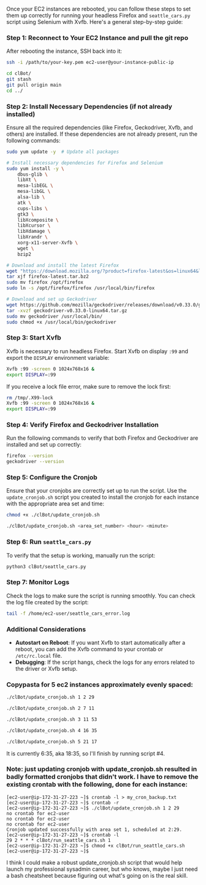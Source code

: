 Once your EC2 instances are rebooted, you can follow these steps to set them up correctly for running your headless Firefox and `seattle_cars.py` script using Selenium with Xvfb. Here's a general step-by-step guide:

### Step 1: Reconnect to Your EC2 Instance and pull the git repo
After rebooting the instance, SSH back into it:

```bash
ssh -i /path/to/your-key.pem ec2-user@your-instance-public-ip
```
```bash
cd clBot/
git stash
git pull origin main
cd ../
```

### Step 2: Install Necessary Dependencies (if not already installed)
Ensure all the required dependencies (like Firefox, Geckodriver, Xvfb, and others) are installed. If these dependencies are not already present, run the following commands:

```bash
sudo yum update -y  # Update all packages

# Install necessary dependencies for Firefox and Selenium
sudo yum install -y \
    dbus-glib \
    libXt \
    mesa-libEGL \
    mesa-libGL \
    alsa-lib \
    atk \
    cups-libs \
    gtk3 \
    libXcomposite \
    libXcursor \
    libXdamage \
    libXrandr \
    xorg-x11-server-Xvfb \
    wget \
    bzip2

# Download and install the latest Firefox
wget "https://download.mozilla.org/?product=firefox-latest&os=linux64&lang=en-US" -O firefox-latest.tar.bz2
tar xjf firefox-latest.tar.bz2
sudo mv firefox /opt/firefox
sudo ln -s /opt/firefox/firefox /usr/local/bin/firefox

# Download and set up Geckodriver
wget https://github.com/mozilla/geckodriver/releases/download/v0.33.0/geckodriver-v0.33.0-linux64.tar.gz
tar -xvzf geckodriver-v0.33.0-linux64.tar.gz
sudo mv geckodriver /usr/local/bin/
sudo chmod +x /usr/local/bin/geckodriver
```

### Step 3: Start Xvfb
Xvfb is necessary to run headless Firefox. Start Xvfb on display `:99` and export the `DISPLAY` environment variable:

```bash
Xvfb :99 -screen 0 1024x768x16 &
export DISPLAY=:99
```

If you receive a lock file error, make sure to remove the lock first:

```bash
rm /tmp/.X99-lock
Xvfb :99 -screen 0 1024x768x16 &
export DISPLAY=:99
```

### Step 4: Verify Firefox and Geckodriver Installation
Run the following commands to verify that both Firefox and Geckodriver are installed and set up correctly:

```bash
firefox --version
geckodriver --version
```

### Step 5: Configure the Cronjob
Ensure that your cronjobs are correctly set up to run the script. Use the `update_cronjob.sh` script you created to install the cronjob for each instance with the appropriate area set and time:

```bash
chmod +x ./clBot/update_cronjob.sh
```
```bash
./clBot/update_cronjob.sh <area_set_number> <hour> <minute>
```

### Step 6: Run `seattle_cars.py`
To verify that the setup is working, manually run the script:

```bash
python3 clBot/seattle_cars.py
```

### Step 7: Monitor Logs
Check the logs to make sure the script is running smoothly. You can check the log file created by the script:

```bash
tail -f /home/ec2-user/seattle_cars_error.log
```

### Additional Considerations
- **Autostart on Reboot**: If you want Xvfb to start automatically after a reboot, you can add the Xvfb command to your crontab or `/etc/rc.local` file.
- **Debugging**: If the script hangs, check the logs for any errors related to the driver or Xvfb setup.

### Copypasta for 5 ec2 instances approximately evenly spaced:

```bash
./clBot/update_cronjob.sh 1 2 29
```
```bash
./clBot/update_cronjob.sh 2 7 11
```
```bash
./clBot/update_cronjob.sh 3 11 53
```
```bash
./clBot/update_cronjob.sh 4 16 35
```
```bash
./clBot/update_cronjob.sh 5 21 17
```

It is currently 6:35, aka 18:35, so I'll finish by running script #4.

### Note: just updating cronjob with update_cronjob.sh resulted in badly formatted cronjobs that didn't work.  I have to remove the existing crontab with the following, done for each instance:

```
[ec2-user@ip-172-31-27-223 ~]$ crontab -l > my_cron_backup.txt
[ec2-user@ip-172-31-27-223 ~]$ crontab -r
[ec2-user@ip-172-31-27-223 ~]$ ./clBot/update_cronjob.sh 1 2 29
no crontab for ec2-user
no crontab for ec2-user
no crontab for ec2-user
Cronjob updated successfully with area set 1, scheduled at 2:29.
[ec2-user@ip-172-31-27-223 ~]$ crontab -l
29 2 * * * clBot/run_seattle_cars.sh 1
[ec2-user@ip-172-31-27-223 ~]$ chmod +x clBot/run_seattle_cars.sh
[ec2-user@ip-172-31-27-223 ~]$
```

I think I could make a robust update_cronjob.sh script that would help launch my professional sysadmin career, but who knows, maybe I just need a bash cheatsheet because figuring out what's going on is the real skill.
